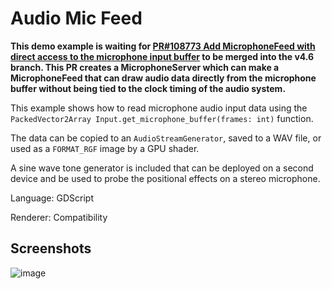 # Audio Mic Feed

**This demo example is waiting for [PR#108773 Add MicrophoneFeed with direct access to the microphone input buffer](https://github.com/godotengine/godot/pull/108773)
to be merged into the v4.6 branch.  This PR creates a MicrophoneServer which can
make a MicrophoneFeed that can draw audio data directly from the microphone buffer
without being tied to the clock timing of the audio system.**

This example shows how to read microphone audio input data
using the `PackedVector2Array Input.get_microphone_buffer(frames: int)`
function.

The data can be copied to an `AudioStreamGenerator`, saved to a WAV file, or
used as a `FORMAT_RGF` image by a GPU shader.

A sine wave tone generator is included that can be deployed on a second device
and be used to probe the positional effects on a stereo microphone.

Language: GDScript

Renderer: Compatibility

## Screenshots

![image](https://github.com/user-attachments/assets/d85360dd-a0aa-4694-aad0-d570fd2a6a15)
